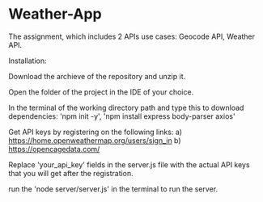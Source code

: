 # Weather-App

The assignment, which includes 2 APIs use cases: Geocode API, Weather API. 

Installation:

Download the archieve of the repository and unzip it.

Open the folder of the project in the IDE of your choice.

In the terminal of the working directory path and type this to download dependencies: 'npm init -y', 'npm install express body-parser axios'

Get API keys by registering on the following links: a) https://home.openweathermap.org/users/sign_in b) https://opencagedata.com/

Replace 'your_api_key' fields in the server.js file with the actual API keys that you will get after the registration.

run the 'node server/server.js' in the terminal to run the server.
